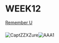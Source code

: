 # WEEK12
[Remember U](https://yerim-kim.github.io/slave2algorithm/)
###
###
###
![CaptZZXZure](https://user-images.githubusercontent.com/68723268/96799086-1529d600-144e-11eb-891e-fd32f514c472.JPG)![AAA1](https://user-images.githubusercontent.com/68723268/96799093-15c26c80-144e-11eb-8550-a516b1af218f.JPG)
